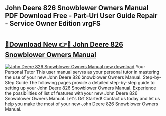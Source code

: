 ## John Deere 826 Snowblower Owners Manual PDF Download Free - Part-Uri User Guide Repair - Service Owner Edition vrgFS

# <h2><a href="http://bc89459.oget.top/?id=John+Deere+826+Snowblower+Owners+Manual">🔗Download New 👉🔴 John Deere 826 Snowblower Owners Manual</a></h2>

[![John Deere 826 Snowblower Owners Manual new download](https://i.imgur.com/5g1atiW.png)](http://bc89459.oget.top/?id=John+Deere+826+Snowblower+Owners+Manual)
Your Personal Tutor This user manual serves as your personal tutor in mastering the use of your new John Deere 826 Snowblower Owners Manual. Step-by-Step Guide The following pages provide a detailed step-by-step guide to setting up your John Deere 826 Snowblower Owners Manual. Experience the possibilities of list of features with your new John Deere 826 Snowblower Owners Manual. Let's Get Started! Contact us today and let us help you make the most of your new John Deere 826 Snowblower Owners Manual.
